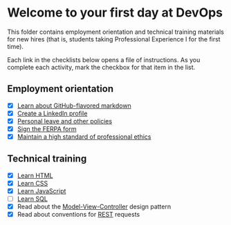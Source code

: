 # Welcome to your first day at DevOps

This folder contains employment orientation and technical training materials for new hires (that is, students taking Professional Experience I for the first time).

Each link in the checklists below opens a file of instructions. As you complete each activity, mark the checkbox for that item in the list.

## Employment orientation

- [x] [Learn about GitHub-flavored markdown](./githubFlavoredMarkdown.md)
- [x] [Create a LinkedIn profile](./createLinkedInProfile.md)
- [x] [Personal leave and other policies](./learnPoliciesAndProcedures.md)
- [x] [Sign the FERPA form](./signFERPA.md)
- [x] [Maintain a high standard of professional ethics](./ethics.md)

## Technical training

- [x] [Learn HTML](./learnHTML.md)
- [x] [Learn CSS](./learnCSS.md)
- [x] [Learn JavaScript](./learnJavaScript.md)
- [ ] [Learn SQL](./learnSQL.md)
- [x] Read about the [Model-View-Controller](https://en.wikipedia.org/wiki/Model%E2%80%93view%E2%80%93controller) design pattern
- [x] Read about conventions for [REST](http://microformats.org/wiki/rest/urls) requests
